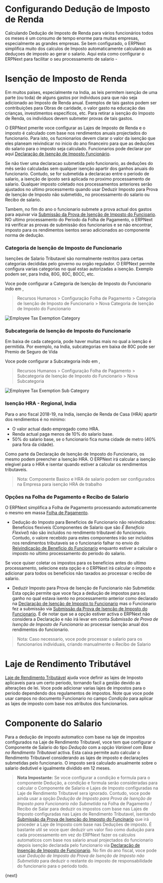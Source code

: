 <!-- add-breadcrumbs -->
# Configurando Dedução de Imposto de Renda
Calculando Dedução de Imposto de Renda para vários funcionários todos os meses é um consumo de tempo enorme para muitas empresas, especialmente as grandes empresas. Se bem configurado, o ERPNext simplifica muito dos calculos de Imposto automaticamente calculando as deduçoes de imposto ao gerar o salario. Aqui esta como configurar o ERPNext para facilitar o seu processamento de salario -

# Isenção de Imposto de Renda
Em muitos países, especialmente na India, as leis permitem isenção de uma parte (ou toda) de alguns gastos por individuos para que não seja adicionado ao Imposto de Renda anual. Exemplos de tais gastos podem ser contribuições para Obras de caridade, o valor gasto na educação das crianças, investimentos especificos, etc. Para retirar a isenção do Imposto de Renda, os indivíduos devem submeter provas de tais gastos.

O ERPNext pmerite voce configurar as Lajes de Imposto de Renda e o imposto é calculado com base nos rendimentos anuais projectados do funcionario. Para isto, os fucnionarios devem clarar o valor da isenção que eles planeam reivindicar no inicio do ano financeiro para que as deduções do salario para o imposto seja calculado. Funcionarios pode declarar por aqui [Declaração de Isenção de Imposto Funcionário](/docs/user/manual/pt/recursos-humanos/declaração-de-isenção-de-imposto-funcionário).

Se não tiver uma declaracao submetida pelo funcionario, as deduções do mês serão calculadas sem qualquer isenção apartir dos ganhos anuais do funcionario. Contudo, se for submetida a declaracao entre o periodo de salario, a isenção de iposto será aplicada no proximo processamento de salario. Qualquer imposto coletado nos processamentos anteriores serão ajustados no ultimo processmento quando usar Deduzir Imposto para Prova de Isenção de Imposto não submetido_ no processamento do salario ou Recibo de salario.

Tambem, no fim do ano o funcionario submete a prova actual dos gastos para aquivar via [Submissão da Prova de Isenção de Imposto do Funcioario](/docs/user/manual/pt/recursos-humanos/submissão-prova-isenção-imposto-funcionário). NO ultimo processamento do Periodo da Folha de Pagamento, o ERPNext irá verificar as provas de submissão dos funcionarios e se não encontrar, imposto para os rendimentos isentos serao adicionados ao componente norma de dedução.

### Categoria de Isenção de Imposto de Funcionario
Isenções de Salario Tributavel são normalmente restritos para certas categorias decididas pelo governo ou orgão regulador. O ERPNext permite configura varias categorias no qual estao autorizadas a isenção. Exemplo podem ser, para India, 80G, 80C, B0CC, etc.

Voce pode configurar a Categoria de Isenção de Imposto do Funcionario indo em ,
> Recursos Humanos > Configuração Folha de Pagamento > Categoria de Isenção de Imposto de Funcionario > Nova Categoria de Isenção de Imposto do Funcionario

<img class="screenshot" alt="Employee Tax Exemption Category" src="/docs/assets/img/human-resources/employee-tax-exemption-category.png">

### Subcategoria de Isenção de Imposto do Funcionario
Em baixa de cada categoria, pode haver muitas mais no qual a isenção é permitida. Por exemplo, na India, subcategorias em baixa de 80C pode ser Premio de Seguro de Vida

Voce pode configurar a Subcategoria indo em ,
> Recursos Humanos > Configuração Folha de Pagamento > Subcategoria de Isenção de Imposto do Funcionario > Nova Subcategoria

<img class="screenshot" alt="Employee Tax Exemption Sub Category" src="/docs/assets/img/human-resources/employee-tax-exemption-subcategory.png">

### Isenção HRA - Regional, India
Para o ano fiscal 2018-19, na India, isenção de Renda de Casa (HRA) apartir dos rendimentos é no mínimo:
 * O valor actual dado empregado como HRA.
 * Renda actual paga menos de 10% do salario base.
 * 50% do salario base, se o funcionario fica numa cidade de metro (40% para fora da cidade).

 Como parte da Declaração de Isenção de Imposto do Funcionario, os mesmo podem preencher a Isenção HRA. O ERPNext irá calcular a isenção elegivel para o HRA e isentar quando estiver a calcular os rendimentos tributaveis.

 > Nota: Componente Basico e HRA de salario podem ser configurados na Empresa para isenção HRA de trabalho

### Opções na Folha de Pagamento e Recibo de Salario
O ERPNext simplifica a Folha de Pagamento processando automaticamente o mesmo em massa [Folha de Pagamento](/docs/user/manual/pt/recursos-humanos/folha-de-pagamento).

* Dedução do Imposto para Beneficios de Funcionario não reivindicados: Beneficios flexiveis (Componentes de Salario que são _É Beneficio Flexivel_) não são incluidos no rendimento tributavel do funcionario. Contudo, o valore recebido para estes componentes irão ser incluidos nos rendimentos tributaveis se o funcionario falhar no envio do [Reivindicação de Beneficio do Funcionario](/docs/user/manual/pt/recursos-humanos/reivindicação-beneficio-funcionário) enquanto estiver a calcular o imposto no ultimo processamento do periodo do salario.

Se voce quiser coletar os impostos para os beneficios antes do ultimo processamento, selecione esta opção e o ERPNext irá calcular o imposto e adicionar para todos os beneficios não taxados ao processar o recibo de salario.

* Deduzir Imposto para Prova de Isenção de Funcionario não Submetida: Esta opção permite que voce faça a dedução de impostos para os ganho no qual estava isento no processamento anterior como declarado na [Declaração de Isenção de Imposto to Funcionario](/docs/user/manual/pt/recursos-humanos/declaração-de-isenção-de-imposto-funcionário) mas o Funcionario fez a submissão via [Submissão da Prova de Isenção de Imposto do Funcionario](/docs/user/manual/pt/recursos-humanos/submissão-prova-isenção-imposto-funcionário). É de notar que se a opção estiver activa o ERPNext não considera a Declaração e não irá levar em conta _Submissão de Prova de Isenção de Imposto de Funcionario_ ao processar isenção anual dos rendimentos do funcionario.

> Nota: Caso necessario, voce pode processar o salario para os funcionarios individuais, criando manualmente o Recibo de Salario

# Laje de Rendimento Tributável
[Laje de Rendimento Tributável](/docs/user/manual/pt/recursos-humanos/income-tax-slab) ajuda voce definir as lajes de Imposto aplicaveis para um certo periodo, tornando facil a gestão devido as alterações de lei. Voce pode adicionar varias lajes de impostos para o periodo dependendo dos regulamentos de impostos. Note que voce pode usar campos no documento Funcionario no campo _Condição_ para aplicar as lajes de imposto com base nos atributos dos funcionarios.

# Componente do Salario
Para a dedução de imposto automatico com base na laje de impostos configurados na Laje de Rendimento Tributavel, voce tem que configurar o Componente de Salario do tipo _Dedução_ com a opção _Variavel com Base no Rendimento Tributavel_ activa. Esta caixa permite auto calcular o Rendimento Tributavel considerando as lajes de imposto e declarações submetidas pelo funcionario. O imposto será calculado anualmente sobre o salario dedutivel e igualmente dividido em 12 meses.

>**Nota Impostante:** Se voce configurar a condição e formula para o componente Dedução, a condição e formula serão consideradas para calcular o Componente de Salario e Lajes de Imposto configuradas na Laje de Rendimento Tributavel sera ignorado. Contudo, voce pode ainda usar a opção _Dedução de Imposto para Prova de Isenção de Imposto para Funcionario não Submetida_ na Folha de Pagamento / Recibo de Salar para deduzir os impostos com base nas Lajes de Imposto configuradas nas Lajes de Rendimento Tributavel, isentando [Submissão da Prova de Isenção do Imposto do Funcinario](/docs/user/manual/pt/recursos-humanos/submissão-prova-isenção-imposto-funcionário) que irá proceder a Laje de Imposto com base nas Deduções de imposto.
É bastante util se voce quer deduzir um valor fixo como dudução para cada processamento em vez do ERPNext fazer os calculos automaticos com base nos salario anual projectados do funcionario depois isenção declarada pelo funcionario via [Declaração de Insenção de Imposto de Funcionario](/docs/user/manual/pt/recursos-humanos/declaração-de-isenção-de-imposto-funcionário). No fim do ano fiscal, voce pode usar _Dedução de Imposto da Prova de Isenção de Imposto não Submetida_ para deduzir o restante do imposto de responsabilidade do funcionario para o periodo todo.

{next}
